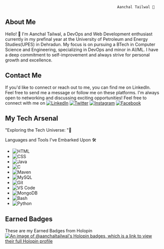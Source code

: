                                                        Aanchal Tailwal 🙋

## About Me

Hello! 👋
I'm Aanchal Tailwal, a DevOps and Web Development enthusiast currently in my prefinal year at the University of Petroleum and Energy Studies(UPES) in Dehradun. My focus is on pursuing a BTech in Computer Science and Engineering, specializing in DevOps and minor in AI/ML. I have a deep commitment to self-improvement and always strive for personal growth and excellence.


## Contact Me

If you'd like to connect or reach out to me, you can find me on LinkedIn. Feel free to send me a message or follow me on these platforms. I'm always open to networking and discussing exciting opportunities!
Feel free to connect with me on 
[![LinkedIn](https://img.shields.io/badge/-LinkedIn-0077B5?style=for-the-badge&logo=linkedin&logoColor=white)](https://www.linkedin.com/in/aanchal-tailwal-73a45a227)
[![Twitter](https://img.shields.io/badge/-Twitter-1DA1F2?style=for-the-badge&logo=twitter&logoColor=white)](https://twitter.com/AanchalTailwal)
[![Instagram](https://img.shields.io/badge/-Instagram-E4405F?style=for-the-badge&logo=instagram&logoColor=white)](https://instagram.com/aanchal_tailwal_?igshid=MzNlNGNkZWQ4Mg==)
[![Facebook](https://img.shields.io/badge/-Facebook-1877F2?style=for-the-badge&logo=facebook&logoColor=white)](https://www.facebook.com/aanchal.tailwal)


## My Tech Arsenal

"Exploring the Tech Universe: "🚀

Languages and Tools I've Embarked Upon 🛠️

- <img src="https://img.shields.io/badge/-HTML-orange?style=flat-square&logo=html5&logoColor=white" alt="HTML">
- <img src="https://img.shields.io/badge/-CSS-blue?style=flat-square&logo=css3&logoColor=white" alt="CSS">
- <img src="https://img.shields.io/badge/-Java-red?style=flat-square&logo=java&logoColor=white" alt="Java">
- <img src="https://img.shields.io/badge/-C-blue?style=flat-square&logo=c&logoColor=white" alt="C">
- <img src="https://img.shields.io/badge/-Maven-C71A36?style=flat-square&logo=apache-maven&logoColor=white" alt="Maven">
- <img src="https://img.shields.io/badge/-MySQL-blue?style=flat-square&logo=mysql&logoColor=white" alt="MySQL">
- <img src="https://img.shields.io/badge/-Git-black?style=flat-square&logo=git&logoColor=white" alt="Git">
- <img src="https://img.shields.io/badge/-VS%20Code-007ACC?style=flat-square&logo=visual-studio-code&logoColor=white" alt="VS Code">
- <img src="https://img.shields.io/badge/-MongoDB-47A248?style=flat-square&logo=mongodb&logoColor=white" alt="MongoDB">
- <img src="https://img.shields.io/badge/-Bash-4EAA25?style=flat-square&logo=gnu-bash&logoColor=white" alt="Bash">
- <img src="https://img.shields.io/badge/-Python-3776AB?style=flat-square&logo=python&logoColor=white" alt="Python">

## Earned Badges
These are my Earned Badges from Holopin
[![An image of @aanchaltailwal's Holopin badges, which is a link to view their full Holopin profile](https://holopin.me/aanchaltailwal)](https://holopin.io/@aanchaltailwal)



